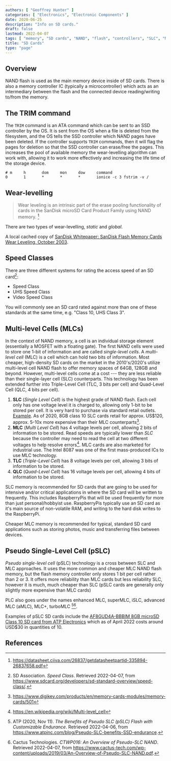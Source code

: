 ```yaml
---
authors: [ "Geoffrey Hunter" ]
categories: [ "Electronics", "Electronic Components" ]
date: 2020-06-25
description: "Info on SD cards."
draft: false
lastmod: 2022-04-07
tags: [ "memory", "SD cards", "NAND", "flash", "controllers", "SLC", "MLC", "pSLC", "TRIM", "wear-levelling", "MOSFETs", "speed classes" ]
title: "SD Cards"
type: "page"
---
```


## Overview

NAND flash is used as the main memory device inside of SD cards. There is also a memory controller IC (typically a microcontroller) which acts as an intermediary between the flash and the connected device reading/writing to/from the memory.

## The TRIM command

The `TRIM` command is an ATA command which can be sent to an SSD controller by the OS. It is sent from the OS when a file is deleted from the filesystem, and the OS tells the SSD controller which NAND pages have been deleted. If the controller supports `TRIM` commands, then it will flag the pages for deletion so that the SSD controller can erase/free the pages. This increases the pool of available memory the wear-levelling algorithm can work with, allowing it to work more effectively and increasing the life time of the storage device.

```text
# m     h       dom     mon     dow     command
0       1       *       *       *       ionice -c 3 fstrim -v /
```

## Wear-levelling

> Wear leveling is an intrinsic part of the erase pooling functionality of cards in the SanDisk microSD Card Product Family using NAND memory. [^bib-sandisk-sd-oem-product-manual]

There are two types of wear-levelling, _static_ and _global_.

A local cached copy of [SanDisk Whitepaper: SanDisk Flash Memory Cards Wear Leveling, October 2003](/electronics/components/memory/sandisk-white-paper-flash-memory-cards-wear-leveling.pdf).

## Speed Classes

There are three different systems for rating the access speed of an SD card[^bib-sdcard-speed-class]:

* Speed Class
* UHS Speed Class
* Video Speed Class

You will commonly see an SD card rated against more than one of these standards at the same time, e.g. "Class 10, UHS Class 3".

## Multi-level Cells (MLCs)

In the context of NAND memory, a cell is an individual storage element (essentially a MOSFET with a floating gate). The first NAND cells were used to store one 1-bit of information and are called _single-level cells_. A _multi-level cell_ (MLC) is a cell which can hold two bits of information. Most cheaper, high-density SD cards on the market in the 2010's/2020's utilize multi-level cell NAND flash to offer memory spaces of 64GB, 128GB and beyond. However, multi-level cells come at a cost --- they are less reliable than their single-layer cell (SLC) counterparts. This technology has been extended further into Triple-Level Cell (TLC, 3 bits per cell) and Quad-Level Cell (QLC, 4 bits per cell).

1. **SLC** (_Single Level Cell_) is the highest grade of NAND flash. Each cell only has one voltage level it is charged to, allowing only 1-bit to be stored per cell. It is very hard to purchase via standard retail outlets. [Example](https://nz.rs-online.com/web/p/micro-sd-cards/1448058/). As of 2020, 8GB class 10 SLC cards retail for approx. US$120, approx. 5-10x more expensive than their MLC counterparts[^bib-digikey-sd-memory-cards-section].
1. **MLC** (_Multi Level Cell_) has 4 voltage levels per cell, allowing 2 bits of information to be stored. Read speeds are typically lower than _SLC_ because the controller may need to read the cell at two different voltages to help resolve errors[^bib-wikipedia-multi-level-cell]. MLC cards are also marketed for industrial use. The Intel 8087 was one of the first mass-produced ICs to use MLC technology.
1. **TLC** (_Triple-Level Cell_) has 8 voltage levels per cell, allowing 3 bits of information to be stored.
1. **QLC** (_Quad-Level Cell_) has 16 voltage levels per cell, allowing 4 bits of information to be stored.

SLC memory is recommended for SD cards that are going to be used for intensive and/or critical applications in where the SD card will be written to frequently. This includes RaspberryPis that will be used frequently for more than just personal/hobbyist use. RaspberryPis typically use an SD card as it's main source of non-volatile RAM, and writing to the hard disk writes to the RaspberryPi.

Cheaper MLC memory is recommended for typical, standard SD card applications such as storing photos, music and transferring files between devices.

## Pseudo Single-Level Cell (pSLC)

_Pseudo single-level cell_ (pSLC) technology is a cross between SLC and MLC approaches. It uses the more common and cheaper MLC NAND flash memory, but the flash memory controller only stores 1 bit per cell rather than 2 or 3. It offers more reliability than MLC cards but less reliability SLC, however it is much, much cheaper than SLC (pSLC cards are generally only slightly more expensive than MLC cards)

PLC also goes under the names enhanced MLC, superMLC, iSLC, advanced MLC (aMLC), MLC+, turboMLC [^bib-atp-pslc][^bib-cactus-tech-pslc-overview].

Examples of pSLC SD cards include the [AF8GUD4A-BBBIM 8GB microSD Class 10 SD card from ATP Electronics](https://www.digikey.com/en/products/detail/atp-electronics-inc/AF8GUD4A-BBBIM/12336488) which as of April 2022 costs around USD$30 in quantities of 10.

## References

[^bib-sandisk-sd-oem-product-manual]:  https://datasheet.ciiva.com/26837/getdatasheetpartid-335894-26837658.pdf
[^bib-wikipedia-multi-level-cell]:  https://en.wikipedia.org/wiki/Multi-level_cell
[^bib-digikey-sd-memory-cards-section]:  https://www.digikey.com/products/en/memory-cards-modules/memory-cards/501
[^bib-atp-pslc]:  ATP (2020, Nov 11). _The Benefits of Pseudo SLC (pSLC) Flash with Customizable Endurance_. Retrieved 2022-04-06, from https://www.atpinc.com/blog/Pseudo-SLC-benefits-SSD-endurance.
[^bib-cactus-tech-pslc-overview]:  Cactus Technologies. _CTWP016: An Overview of Pseudo-SLC NAND_. Retrieved 2022-04-07, from https://www.cactus-tech.com/wp-content/uploads/2019/03/An-Overview-of-Pseudo-SLC-NAND.pdf.
[^bib-sdcard-speed-class]:  SD Association. _Speed Class_. Retrieved 2022-04-07, from https://www.sdcard.org/developers/sd-standard-overview/speed-class/.
